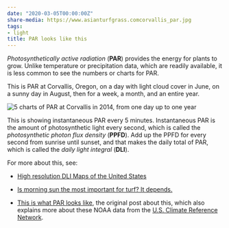 ```yaml
---
date: "2020-03-05T00:00:00Z"
share-media: https://www.asianturfgrass.comcorvallis_par.jpg
tags:
- light
title: PAR looks like this
---
```


*Photosynthetically active radiation* (**PAR**) provides the energy for plants to grow. Unlike temperature or precipitation data, which are readily available, it is less common to see the numbers or charts for PAR. 

This is PAR at Corvallis, Oregon, on a day with light cloud cover in June, on a sunny day in August, then for a week, a month, and an entire year.

![5 charts of PAR at Corvallis in 2014, from one day up to one year](corvallis_par.jpg)

This is showing instantaneous PAR every 5 minutes. Instantaneous PAR is the amount of photosynthetic light every second, which is called the *photosynthetic photon flux density* (**PPFD**). Add up the PPFD for every second from sunrise until sunset, and that makes the daily total of PAR, which is called the *daily light integral* (**DLI**).

For more about this, see:

* [High resolution DLI Maps of the United States](https://www.asianturfgrass.com/2018-10-14-high-resolution-dli-maps-united-states/)

* [Is morning sun the most important for turf? It depends.](https://www.asianturfgrass.com/2018-04-28-morning-sun-most-important-for-turf/)

* [This is what PAR looks like](https://www.blog.asianturfgrass.com/2015/06/this-is-what-par-looks-like.html), the original post about this, which also explains more about these NOAA data from the [U.S. Climate Reference Network](https://www.ncdc.noaa.gov/crn/qcdatasets.html).
 

